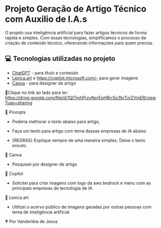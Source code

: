 # Projeto Geração de Artigo Técnico com Auxilio de I.A.s

O projeto usa inteligência artificial para fazer artigos técnicos de forma rápida e simples.
Com essas tecnologias, simplificamos o processo de criação de conteúdo técnico, oferecendo informações para quem precisa.

## 💻 Tecnologias utilizadas no projeto

- [ChatGPT](https://chat.openai.com/) - para título e conteúdo
- [Lexica.art](https://lexica.art/) e https://copilot.microsoft.com/- para gerar imagens
- [Canva](https://www.canva.com/) - para designer de artigo


📕Clique no link ao lado para ler: https://drive.google.com/file/d/1QITmhPrzvNxrEpHBrrSx3brTzrZVjnER/view?usp=sharing

🧠 Prompts
- Poderia melhorar o texto abaixo para artigo,
- Faça um texto para artigo com tema dassas empresas de IA abaixo

- {REGRAS} Explique sempre de uma maneira simples. Deixe o texto enxuto.

🧠 Canva
- Pesquisei por designer de artigo

🧠 Copilot
- Solicitei para criar imagens com logo da aws bedrock e menu com as principais empresas de tecnologia de IA

🧠 Lexica.art 
- Utilizei o acervo público de imagens geradas por outras pessoas com tema de inteligência artificial


💗 Por Vanderléia de Jesus
